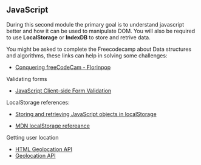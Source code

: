  ## JavaScript
During this second module the primary goal is to understand javascript better and how it can be used to manipulate DOM. You will also be required to use **LocalStorage** or **IndexDB** to store and retrive data.

You might be asked to complete the Freecodecamp about Data structures and algorithms, these links can help in solving some challenges:
 - [Conquering freeCodeCam - Florinpop](https://www.youtube.com/watch?v=lkOXlVgKHYM) <br>
 
Validating forms
- [JavaScript Client-side Form Validation](https://www.youtube.com/watch?v=rsd4FNGTRBw) <br>


LocalStorage references:
- [Storing and retrieving JavaScript objects in localStorage](https://blog.logrocket.com/storing-retrieving-javascript-objects-localstorage/)

- [MDN localStorage refereance](https://developer.mozilla.org/en-US/docs/Web/API/Window/localStorage)

Getting user location
- [HTML Geolocation API](https://www.w3schools.com/html/html5_geolocation.asp)
- [Geolocation API](https://developer.mozilla.org/en-US/docs/Web/API/Geolocation_API)